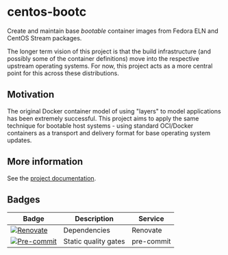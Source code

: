 # centos-bootc

Create and maintain base *bootable* container images from Fedora ELN and
CentOS Stream packages.

The longer term vision of this project is that the build infrastructure
(and possibly some of the container definitions) move into the respective
upstream operating systems.  For now, this project acts as a more central
point for this across these distributions.

## Motivation

The original Docker container model of using "layers" to model
applications has been extremely successful.  This project
aims to apply the same technique for bootable host systems - using
standard OCI/Docker containers as a transport and delivery format
for base operating system updates.

## More information

See the [project documentation](https://centos.github.io/centos-bootc/).

## Badges

| Badge                   | Description          | Service      |
| ----------------------- | -------------------- | ------------ |
| [![Renovate][1]][2]     | Dependencies         | Renovate     |
| [![Pre-commit][3]][4]   | Static quality gates | pre-commit   |

[1]: https://img.shields.io/badge/renovate-enabled-brightgreen?logo=renovate
[2]: https://renovatebot.com
[3]: https://img.shields.io/badge/pre--commit-enabled-brightgreen?logo=pre-commit
[4]: https://pre-commit.com/
